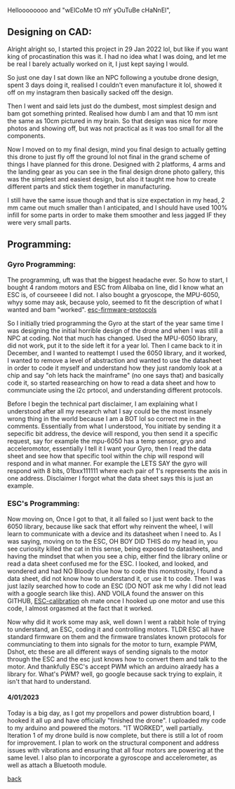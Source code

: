 Helloooooooo and "wElCoMe tO mY yOuTuBe cHaNnEl",


## Designing on CAD:

Alright alright so, I started this project in 29 Jan 2022 lol, but like if you want king of procastination this was it. I had no idea 
what I was doing, and let me be real I barely actually worked on it, I just kept saying I would.

So just one day I sat down like an NPC following a youtube drone design, spent 3 days doing it, realised I couldn't even manufacture it lol,
showed it off on my instagram then basically sacked off the design.

Then I went and said lets just do the dumbest, most simplest design and bam got something printed. Realised how dumb I am and that 10 mm isnt the same as 10cm
pictured in my brain. So that design was nice for more photos and showing off, but was not practical as it was too small for all the components. 

Now I moved on to my final design, mind you final design to actually getting this drone to just fly off the ground lol not final in the grand scheme of things I 
have planned for this drone. Designed with 2 platforms, 4 arms and the landing gear as you can see in the final design drone photo gallery, this was the simplest
and easiest design, but also it taught me how to create different parts and stick them together in manufacturing. 

I still have the same issue though and that is size expectation in my head, 2 mm came out much smaller than I anticipated, and I should have used 100% infill for some parts
in order to make them smoother and less jagged IF they were very small parts.

## Programming: 

### Gyro Programming:

The programming, uft was that the biggest headache ever. So how to start, I bought 4 random motors and ESC from Alibaba on line, did I know what an ESC is, of courseeee I did 
not. I also bought a gryoscope, the MPU-6050, whyy some may ask, because yolo, seemed to fit the description of what I wanted and bam "worked".
[esc-firmware-protocols](https://oscarliang.com/esc-firmware-protocols/)

So I initially tried programming the Gyro at the start of the year same time I was designing the initial horrible design of the drone and when I was still a NPC at coding. Not
that much has changed. Used the MPU-6050 library, did not work, put it to the side left it for a year lol. Then I came back to it in December, and I wanted to reattempt
I used the 6050 library, and it worked, I wanted to remove a level of abstraction and wanted to use the datasheet in order to code it myself and understand how they just
randomly look at a chip and say "oh lets hack the mainframe" (no one says that) and basically code it, so started reasearching on how to read a data sheet and how to 
communciate using the i2c prtocol, and understanding different protocols. 

Before I begin the technical part disclaimer, I am explaining what I understood after all my research what I say could be the most insanely wrong thing in the world
because I am a BOT lol so correct me in the comments.
Essentially from what I understood, You initiate by sending it a sepecific bit address, the device will respond, you then send it a specific request, say for example
the mpu-6050 has a temp sensor, gryo and acceleromotor, essentially I tell it I want your Gyro, then I read the data sheet and see how that specific tool within the chip
will respond will respond and in what manner. For example the LETS SAY the gyro will respond with 8 bits, 01bxx111111 where each pair of 1's represents the axis 
in one address. Disclaimer I forgot what the data sheet says this is just an example.

### ESC's Programming:

Now moving on, Once I got to that, it all failed so I just went back to the 6050 library, because like sack that effort why reinvent the wheel, I will learn to 
communicate with a device and its datasheet when I need to. As I was saying, moving on to the ESC, OH BOY DID THIS do my head in, you see curiosity killed the cat in this 
sense, being exposed to datasheets, and having the mindset that when you see a chip, either find the library online or read a data sheet confused me for the ESC.
I looked, and looked, and wondered and had NO Bloody clue how to code this monstrosity, I found a data sheet, did not know how to understand it, or use it to code. 
Then I was just lazily searched how to code an ESC (DO NOT ask me why I did not lead with a google search like this). AND VOILA found the answer on this GITHUB, 
[ESC-calibration](https://github.com/lobodol/ESC-calibration) oh mate once I hooked up one motor and use this code, I almost orgasmed at the fact that it worked.

Now why did it work some may ask, well down I went a rabbit hole of trying to understand, an ESC, coding it and controlling motors. TLDR ESC all have standard firmware on 
them and the firmware translates known protocols for communciating to them into signals for the motor to turn, example PWM, Dshot, etc these are all different ways of sending
signals to the motor through the ESC and the esc just knows how to convert them and talk to the motor. And thankfully ESC's accept PWM which an arduino alraedy has a library
for. What's PWM? well, go google because sack trying to explain, it isn't that hard to understand.

#### 4/01/2023

Today is a big day, as I got my propellors and power distrubtion board, I hooked it all up and have officially "finished the drone". I uploaded my code to my arduino and powered 
the motors. "IT WORKED", well partially. Iteration 1 of my drone build is now complete, but there is still a lot of room for improvement. I plan to work on the structural component and address issues with vibrations and ensuring that all four motors are powering at the same level. I also plan to incorporate a gyroscope and accelerometer, as well as attach a Bluetooth module.

[back](../projects/quadcopter.html)
